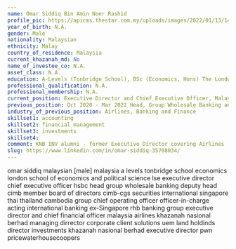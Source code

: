 ```yaml
---
name: Omar Siddiq Bin Amin Noer Rashid
profile_pic: https://apicms.thestar.com.my/uploads/images/2022/01/13/1442078.jpg
year_of_birth: N.A.
gender: Male
nationality: Malaysian 
ethnicity: Malay
country_of_residence: Malaysia 
current_khazanah_md: No
name_of_investee_co: N.A.
asset_class: N.A.
education: A-Levels (Tonbridge School), BSc (Economics, Hons) The London School of Economics and Political Science (LSE)
professional_qualification: N.A.
professional_membership: N.A.
current_position: Executive Director and Chief Executive Officer, Malaysia at HSBC
previous_position: Oct 2020 - Mar 2022 Head, Group Wholesale Banking and Deputy Head, Malaysia Business, CIMB, Oct 2020 - Jan 2022 Member Board Of Directors CIMB-CGS Holdings, Malaysia, Oct 2020 - Jan 2022 Member Board Of Directors CGS-CIMB Securities International, Singapore
industry_of_previous_position: Airlines, Banking and Finance
skillset1: accounting
skillset2: financial management
skillset3: investments
skillset4: 
comment: KNB INV alumni - former Executive Director covering Airlines
slug: https://www.linkedin.com/in/omar-siddiq-35708034/
---
```


omar siddiq malaysian [male] malaysia a levels tonbridge school economics london school of economics and political science lse executive director chief executive officer hsbc head group wholesale banking deputy head cimb member board of directors cimb-cgs securities international singapore thai thailand cambodia group chief operating officer officer-in-charge acting international banking ex-Singapore rhb banking group executive director and chief financial officer malaysia airlines khazanah nasional berhad managing dirrector corporate client solutions uem land holdinds director investments khazanah nasional berhad executive director pwn pricewaterhousecoopers